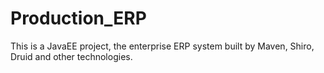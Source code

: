 # Production_ERP
This is a JavaEE project, the enterprise ERP system built by Maven, Shiro, Druid and other technologies.
